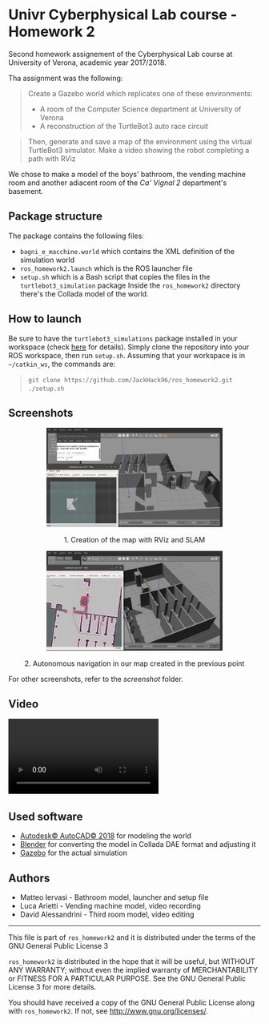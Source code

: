 # Univr Cyberphysical Lab course - Homework 2
Second homework assignement of the Cyberphysical Lab course at University of Verona, academic year 2017/2018.

Tha assignment was the following:
> Create a Gazebo world which replicates one of these environments:
> - A room of the Computer Science department at University of Verona
> - A reconstruction of the TurtleBot3 auto race circuit

> Then, generate and save a map of the environment using the virtual TurtleBot3 simulator.
> Make a video showing the robot completing a path with RViz

We chose to make a model of the boys' bathroom, the vending machine room and another adiacent room of the _Ca' Vignal 2_ department's basement.

## Package structure
The package contains the following files:
- `bagni_e_macchine.world` which contains the XML definition of the simulation world
- `ros_homework2.launch` which is the ROS launcher file
- `setup.sh` which is a Bash script that copies the files in the `turtlebot3_simulation` package
Inside the `ros_homework2` directory there's the Collada model of the world.

## How to launch
Be sure to have the `turtlebot3_simulations` package installed in your workspace (check [here](http://emanual.robotis.com/docs/en/platform/turtlebot3/simulation/) for details). 
Simply clone the repository into your ROS workspace, then run `setup.sh`.
Assuming that your workspace is in `~/catkin_ws`, the commands are:
> `git clone https://github.com/JackHack96/ros_homework2.git`  
> `./setup.sh`

## Screenshots
<p align="center">
  <img width="70%" height="40%" src="screenshot/scr4.png">
  <div align="center">1. Creation of the map with RViz and SLAM</div>
</p>

<p align="center">
  <img width="70%" height="40%" src="screenshot/scr6.png">
  <div align="center">2. Autonomous navigation in our map created in the previous point</div>
</p>

For other screenshots, refer to the _screenshot_ folder.

## Video
<video src="video.mp4" controls preload></video>

## Used software
- [Autodesk© AutoCAD© 2018](https://www.autodesk.it/products/autocad/overview) for modeling the world
- [Blender](https://www.blender.org/) for converting the model in Collada DAE format and adjusting it
- [Gazebo](http://gazebosim.org/) for the actual simulation

## Authors
* Matteo Iervasi - Bathroom model, launcher and setup file
* Luca Arietti - Vending machine model, video recording
* David Alessandrini - Third room model, video editing

---
This file is part of `ros_homework2` and it is distributed under the terms of the GNU General Public License 3

`ros_homework2` is distributed in the hope that it will be useful, but WITHOUT ANY WARRANTY; without even the implied warranty of MERCHANTABILITY or FITNESS FOR A PARTICULAR PURPOSE. See the GNU General Public License 3 for more details.

You should have received a copy of the GNU General Public License along with `ros_homework2`. If not, see http://www.gnu.org/licenses/.
